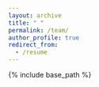 ```yaml
---
layout: archive
title: " "
permalink: /team/
author_profile: true
redirect_from:
  - /resume
---
```


{% include base_path %}
